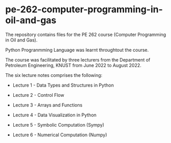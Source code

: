 # pe-262-computer-programming-in-oil-and-gas
The repository contains files for the PE 262 course (Computer Programming in Oil and Gas).

Python Progranmming Language was learnt throughtout the course.

The course was facilitated by three lecturers from the Department of Petroleum Engineering, KNUST from June 2022 to August 2022.

The six lecture notes comprises the following:

- Lecture 1 - Data Types and Structures in Python

- Lecture 2 - Control Flow

- Lecture 3 - Arrays and Functions

- Lecture 4 - Data Visualization in Python

- Lecture 5 - Symbolic Computation (Sympy)

- Lecture 6 - Numerical Computation (Numpy)
